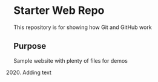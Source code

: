 # Starter Web Repo

This repository is for showing how Git and GitHub work

## Purpose

Sample website with plenty of files for demos


2020. Adding text 